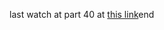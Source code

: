 last watch at part 40 at [this link](https://www.youtube.com/playlist?list=PLB97yPrFwo5g0FQr4rqImKa55F_aPiQWk)end

